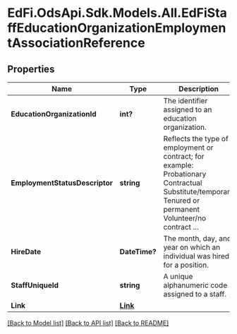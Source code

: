 # EdFi.OdsApi.Sdk.Models.All.EdFiStaffEducationOrganizationEmploymentAssociationReference
## Properties

Name | Type | Description | Notes
------------ | ------------- | ------------- | -------------
**EducationOrganizationId** | **int?** | The identifier assigned to an education organization. | 
**EmploymentStatusDescriptor** | **string** | Reflects the type of employment or contract; for example:          Probationary          Contractual          Substitute/temporary          Tenured or permanent          Volunteer/no contract          ... | 
**HireDate** | **DateTime?** | The month, day, and year on which an individual was hired for a position. | 
**StaffUniqueId** | **string** | A unique alphanumeric code assigned to a staff. | 
**Link** | [**Link**](Link.md) |  | [optional] 

[[Back to Model list]](../README.md#documentation-for-models) [[Back to API list]](../README.md#documentation-for-api-endpoints) [[Back to README]](../README.md)

